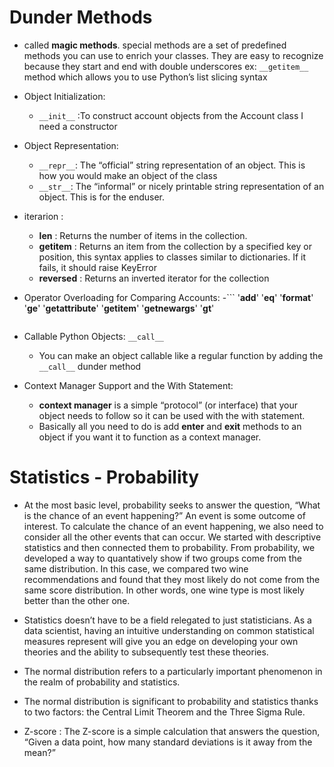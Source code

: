 # Dunder Methods
- called **magic methods**.
special methods are a set of predefined methods you can use to enrich your classes. They are easy to recognize because they start and end with double underscores
 ex:
``__getitem__`` method which allows you to use Python’s list slicing syntax

- Object Initialization: 
  - ``__init__`` :To construct account objects from the Account class I need a constructor
- Object Representation:
  - ``__repr__``: The “official” string representation of an object. This is how you would make an object of the class
  - ``__str__``: The “informal” or nicely printable string representation of an object. This is for the enduser.
- iterarion :
  - __len__ : Returns the number of items in the collection.
  - __getitem__ : Returns an item from the collection by a specified key or  position, this syntax applies to classes similar to dictionaries. If it fails, it should raise KeyError
  - __reversed__ : Returns an inverted iterator for the collection
- Operator Overloading for Comparing Accounts:
  -```
	'__add__'
	'__eq__' 
	'__format__'
	'__ge__'
	'__getattribute__'
	'__getitem__'
	'__getnewargs__'
	'__gt__'
	```
- Callable Python Objects: `__call__`
  - You can make an object callable like a regular function by adding the `__call__` dunder method
- Context Manager Support and the With Statement:
  - **context manager** is a simple “protocol” (or interface) that your object needs to follow so it can be used with the with statement.
  - Basically all you need to do is add __enter__ and __exit__ methods to an object if you want it to function as a context manager.



# Statistics - Probability

- At the most basic level, probability seeks to answer the question, “What is the chance of an event happening?” An event is some outcome of interest. To calculate the chance of an event happening, we also need to consider all the other events that can occur.
We started with descriptive statistics and then connected them to probability. From probability, we developed a way to quantatively show if two groups come from the same distribution. In this case, we compared two wine recommendations and found that they most likely do not come from the same score distribution. In other words, one wine type is most likely better than the other one.

- Statistics doesn’t have to be a field relegated to just statisticians. As a data scientist, having an intuitive understanding on common statistical measures represent will give you an edge on developing your own theories and the ability to subsequently test these theories.

- The normal distribution refers to a particularly important phenomenon in the realm of probability and statistics.

- The normal distribution is significant to probability and statistics thanks to two factors: the Central Limit Theorem and the Three Sigma Rule.

- Z-score : The Z-score is a simple calculation that answers the question, “Given a data point, how many standard deviations is it away from the mean?”



